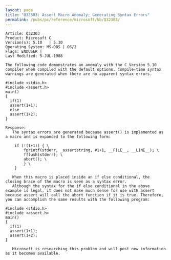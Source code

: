 ```yaml
---
layout: page
title: "Q32303: Assert Macro Anomaly; Generating Syntax Errors"
permalink: /pubs/pc/reference/microsoft/kb/Q32303/
---
```


	Article: Q32303
	Product: Microsoft C
	Version(s): 5.10   | 5.10
	Operating System: MS-DOS | OS/2
	Flags: ENDUSER |
	Last Modified: 5-JUL-1988
	
	The following code demonstrates an anomaly with the C Version 5.10
	compiler when compiled with the default options. Compile-time syntax
	warnings are generated when there are no apparent syntax errors.
	
	#include <stdio.h>
	#include <assert.h>
	main()
	{
	  if(1)
	  assert(1+1);
	  else
	  assert(1+2);
	}
	
	Response:
	   The syntax errors are generated because assert() is implemented as
	a macro and is expanded to the following form:
	
	    if (!(1+1)) { \
	        fprintf(stderr, _assertstring, #1+1, __FILE__, __LINE__); \
	        fflush(stderr); \
	        abort(); \
	        } \
	    }
	
	   When this macro is placed inside an if else conditional, the
	closing brace of the macro is seen as a syntax error.
	   Although the syntax for the if else conditional in the above
	example is legal, it does not make much sense for use with assert
	because assert will call the abort function if it is true. Therefore,
	you can accomplish the same results with the following program:
	
	#include <stdio.h>
	#include <assert.h>
	main()
	{
	  if(1)
	  assert(1+1);
	  assert(1+2);
	}
	
	   Microsoft is researching this problem and will post new information
	as it becomes available.
